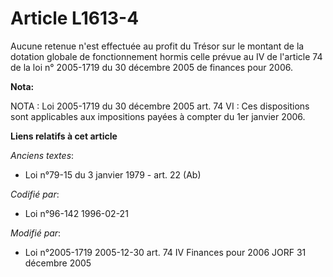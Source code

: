 # Article L1613-4

Aucune retenue n'est effectuée au profit du Trésor sur le montant de la dotation globale de fonctionnement hormis celle
prévue au IV de l'article 74 de la loi n° 2005-1719 du 30 décembre 2005 de finances pour 2006.

**Nota:**

NOTA : Loi 2005-1719 du 30 décembre 2005 art. 74 VI : Ces dispositions sont applicables aux impositions payées à compter du
1er janvier 2006.

**Liens relatifs à cet article**

_Anciens textes_:

  - Loi n°79-15 du 3 janvier 1979 - art. 22 (Ab)

_Codifié par_:

  - Loi n°96-142 1996-02-21

_Modifié par_:

  - Loi n°2005-1719 2005-12-30 art. 74 IV Finances pour 2006 JORF 31 décembre 2005
